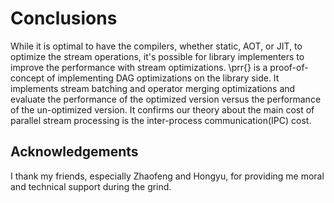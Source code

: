 # Conclusions

While it is optimal to have the compilers, whether static, AOT, or JIT, to optimize the stream operations, it's possible for library implementers to improve the performance with stream optimizations.
\prr{} is a proof-of-concept of implementing DAG optimizations on the library side.
It implements stream batching and operator merging optimizations and evaluate the performance of the optimized version versus the performance of the un-optimized version.
It confirms our theory about the main cost of parallel stream processing is the inter-process communication(IPC) cost.

## Acknowledgements

I thank my friends, especially Zhaofeng and Hongyu, for providing me moral and technical support during the grind.